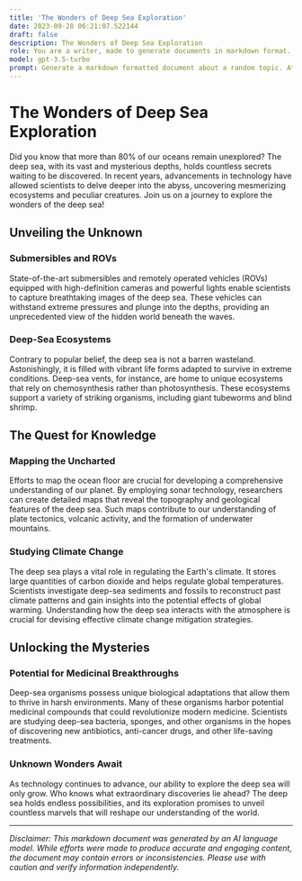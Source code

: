 ```yaml
---
title: 'The Wonders of Deep Sea Exploration'
date: 2023-09-28 06:21:07.522144
draft: false
description: The Wonders of Deep Sea Exploration
role: You are a writer, made to generate documents in markdown format. It is very important that all of the documents you generate are in valid markdown format.
model: gpt-3.5-turbo
prompt: Generate a markdown formatted document about a random topic. At the bottom, include a disclaimer explaining that the document was generated by you. The first line of the document should be the title. Make sure that the entire document is in proper markdown format, using a mix of various tags to make the document visually appealing.
---
```


# The Wonders of Deep Sea Exploration

Did you know that more than 80% of our oceans remain unexplored? The deep sea, with its vast and mysterious depths, holds countless secrets waiting to be discovered. In recent years, advancements in technology have allowed scientists to delve deeper into the abyss, uncovering mesmerizing ecosystems and peculiar creatures. Join us on a journey to explore the wonders of the deep sea!

## Unveiling the Unknown

### Submersibles and ROVs

State-of-the-art submersibles and remotely operated vehicles (ROVs) equipped with high-definition cameras and powerful lights enable scientists to capture breathtaking images of the deep sea. These vehicles can withstand extreme pressures and plunge into the depths, providing an unprecedented view of the hidden world beneath the waves.

### Deep-Sea Ecosystems

Contrary to popular belief, the deep sea is not a barren wasteland. Astonishingly, it is filled with vibrant life forms adapted to survive in extreme conditions. Deep-sea vents, for instance, are home to unique ecosystems that rely on chemosynthesis rather than photosynthesis. These ecosystems support a variety of striking organisms, including giant tubeworms and blind shrimp.

## The Quest for Knowledge

### Mapping the Uncharted

Efforts to map the ocean floor are crucial for developing a comprehensive understanding of our planet. By employing sonar technology, researchers can create detailed maps that reveal the topography and geological features of the deep sea. Such maps contribute to our understanding of plate tectonics, volcanic activity, and the formation of underwater mountains.

### Studying Climate Change

The deep sea plays a vital role in regulating the Earth's climate. It stores large quantities of carbon dioxide and helps regulate global temperatures. Scientists investigate deep-sea sediments and fossils to reconstruct past climate patterns and gain insights into the potential effects of global warming. Understanding how the deep sea interacts with the atmosphere is crucial for devising effective climate change mitigation strategies.

## Unlocking the Mysteries

### Potential for Medicinal Breakthroughs

Deep-sea organisms possess unique biological adaptations that allow them to thrive in harsh environments. Many of these organisms harbor potential medicinal compounds that could revolutionize modern medicine. Scientists are studying deep-sea bacteria, sponges, and other organisms in the hopes of discovering new antibiotics, anti-cancer drugs, and other life-saving treatments.

### Unknown Wonders Await

As technology continues to advance, our ability to explore the deep sea will only grow. Who knows what extraordinary discoveries lie ahead? The deep sea holds endless possibilities, and its exploration promises to unveil countless marvels that will reshape our understanding of the world.

---

*Disclaimer: This markdown document was generated by an AI language model. While efforts were made to produce accurate and engaging content, the document may contain errors or inconsistencies. Please use with caution and verify information independently.*